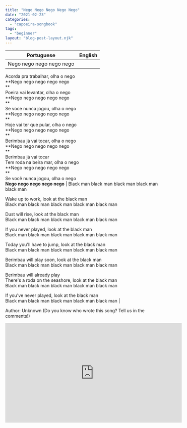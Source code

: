 ```yaml
---
title: "Nego Nego Nego Nego Nego"
date: "2021-02-23"
categories: 
  - "capoeira-songbook"
tags: 
  - "beginner"
layout: "blog-post-layout.njk"
---
```


| Portuguese | English |
| --- | --- |
| Nego nego nego nego nego  
  
Acorda pra trabalhar, olha o nego  
**Nego nego nego nego nego  
**  
Poeira vai levantar, olha o nego  
**Nego nego nego nego nego  
**  
Se voce nunca jogou, olha o nego  
**Nego nego nego nego nego  
**  
Hoje vai ter que pular, olha o nego  
**Nego nego nego nego nego  
**  
Berimbau já vai tocar, olha o nego  
**Nego nego nego nego nego  
**  
Berimbau já vai tocar  
Tem roda na beira mar, olha o nego  
**Nego nego nego nego nego  
**  
Se você nunca jogou, olha o nego  
**Nego nego nego nego nego** | Black man black man black man black man black man  
  
Wake up to work, look at the black man  
Black man black man black man black man black man  
  
Dust will rise, look at the black man  
Black man black man black man black man black man  
  
If you never played, look at the black man  
Black man black man black man black man black man  
  
Today you'll have to jump, look at the black man  
Black man black man black man black man black man  
  
Berimbau will play soon, look at the black man  
Black man black man black man black man black man  
  
Berimbau will already play  
There's a roda on the seashore, look at the black man  
Black man black man black man black man black man  
  
If you've never played, look at the black man  
Black man black man black man black man black man |

<figcaption>

Author: Unknown (Do you know who wrote this song? Tell us in the comments!)

</figcaption>

<iframe width="560" height="315" src="https://www.youtube.com/embed/wvEMF5_rzg0" title="YouTube video player" frameborder="0" allow="accelerometer; autoplay; clipboard-write; encrypted-media; gyroscope; picture-in-picture" allowfullscreen></iframe>
